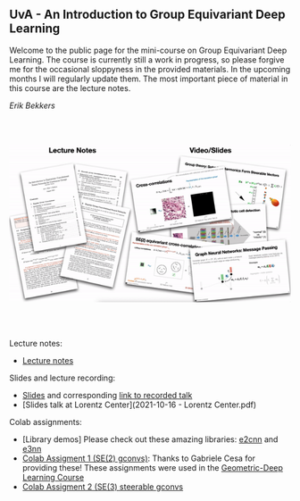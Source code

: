 

## UvA - An Introduction to Group Equivariant Deep Learning

Welcome to the public page for the mini-course on Group Equivariant Deep Learning. The course is currently still a work in progress, so please forgive me for the occasional sloppyness in the provided materials. In the upcoming months I will regularly update them. The most important piece of material in this course are the lecture notes. 

*Erik Bekkers*

<br/><br/>

![](/lnandslides.gif)

<br/><br/>

Lecture notes:
* [Lecture notes](GroupConvLectureNotes.pdf)

Slides and lecture recording:
* [Slides](GEDL_slides.pdf) and corresponding [link to recorded talk](https://geometric-deep-learning.compute.dtu.dk/talks-and-materials/)
* [Slides talk at Lorentz Center](2021-10-16 - Lorentz Center.pdf)

Colab assignments:
* [Library demos] Please check out these amazing libraries: [e2cnn](https://github.com/QUVA-Lab/e2cnn) and [e3nn](https://e3nn.org)
* [Colab Assigment 1 (SE(2) gconvs)](https://colab.research.google.com/drive/1DfUuk-NZtW5d0toMnL752dYEMSVuNWgM?usp=sharing): Thanks to Gabriele Cesa for providing these! These assignments were used in the [Geometric-Deep Learning Course](https://geometricdeeplearning.com/lectures/)  
* [Colab Assigment 2 (SE(3) steerable gconvs](https://colab.research.google.com/drive/1ZtV6_U6lt7URvTHC71SwbUNCiEfK6aD1?usp=sharing)

